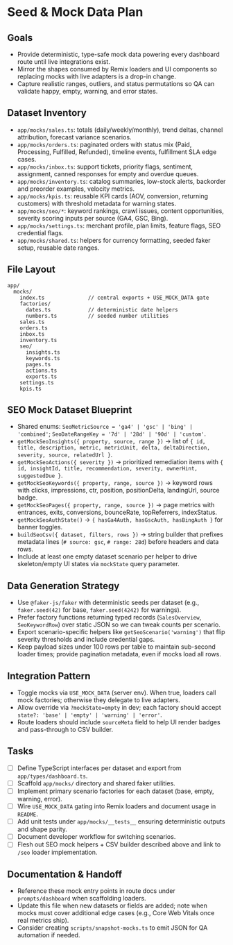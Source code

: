 # Seed & Mock Data Plan

## Goals
- Provide deterministic, type-safe mock data powering every dashboard route until live integrations exist.
- Mirror the shapes consumed by Remix loaders and UI components so replacing mocks with live adapters is a drop-in change.
- Capture realistic ranges, outliers, and status permutations so QA can validate happy, empty, warning, and error states.

## Dataset Inventory
- `app/mocks/sales.ts`: totals (daily/weekly/monthly), trend deltas, channel attribution, forecast variance scenarios.
- `app/mocks/orders.ts`: paginated orders with status mix (Paid, Processing, Fulfilled, Refunded), timeline events, fulfillment SLA edge cases.
- `app/mocks/inbox.ts`: support tickets, priority flags, sentiment, assignment, canned responses for empty and overdue queues.
- `app/mocks/inventory.ts`: catalog summaries, low-stock alerts, backorder and preorder examples, velocity metrics.
- `app/mocks/kpis.ts`: reusable KPI cards (AOV, conversion, returning customers) with threshold metadata for warning states.
- `app/mocks/seo/*`: keyword rankings, crawl issues, content opportunities, severity scoring inputs per source (GA4, GSC, Bing).
- `app/mocks/settings.ts`: merchant profile, plan limits, feature flags, SEO credential flags.
- `app/mocks/shared.ts`: helpers for currency formatting, seeded faker setup, reusable date ranges.

## File Layout
```
app/
  mocks/
    index.ts              // central exports + USE_MOCK_DATA gate
    factories/
      dates.ts            // deterministic date helpers
      numbers.ts          // seeded number utilities
    sales.ts
    orders.ts
    inbox.ts
    inventory.ts
    seo/
      insights.ts
      keywords.ts
      pages.ts
      actions.ts
      exports.ts
    settings.ts
    kpis.ts
```

## SEO Mock Dataset Blueprint
- Shared enums: `SeoMetricSource = 'ga4' | 'gsc' | 'bing' | 'combined'`; `SeoDateRangeKey = '7d' | '28d' | '90d' | 'custom'`.
- `getMockSeoInsights({ property, source, range })` → list of `{ id, title, description, metric, metricUnit, delta, deltaDirection, severity, source, relatedUrl }`.
- `getMockSeoActions({ severity })` → prioritized remediation items with `{ id, insightId, title, recommendation, severity, ownerHint, suggestedDue }`.
- `getMockSeoKeywords({ property, range, source })` → keyword rows with clicks, impressions, ctr, position, positionDelta, landingUrl, source badge.
- `getMockSeoPages({ property, range, source })` → page metrics with entrances, exits, conversions, bounceRate, topReferrers, indexStatus.
- `getMockSeoAuthState()` → `{ hasGa4Auth, hasGscAuth, hasBingAuth }` for banner toggles.
- `buildSeoCsv({ dataset, filters, rows })` → string builder that prefixes metadata lines (`# source: gsc`, `# range: 28d`) before headers and data rows.
- Include at least one empty dataset scenario per helper to drive skeleton/empty UI states via `mockState` query parameter.

## Data Generation Strategy
- Use `@faker-js/faker` with deterministic seeds per dataset (e.g., `faker.seed(42)` for base, `faker.seed(4242)` for warnings).
- Prefer factory functions returning typed records (`SalesOverview`, `SeoKeywordRow`) over static JSON so we can tweak counts per scenario.
- Export scenario-specific helpers like `getSeoScenario('warning')` that flip severity thresholds and include credential gaps.
- Keep payload sizes under 100 rows per table to maintain sub-second loader times; provide pagination metadata, even if mocks load all rows.

## Integration Pattern
- Toggle mocks via `USE_MOCK_DATA` (server env). When true, loaders call mock factories; otherwise they delegate to live adapters.
- Allow override via `?mockState=empty` in dev; each factory should accept `state?: 'base' | 'empty' | 'warning' | 'error'`.
- Route loaders should include `sourceMeta` field to help UI render badges and pass-through to CSV builder.

## Tasks
- [ ] Define TypeScript interfaces per dataset and export from `app/types/dashboard.ts`.
- [ ] Scaffold `app/mocks/` directory and shared faker utilities.
- [ ] Implement primary scenario factories for each dataset (base, empty, warning, error).
- [ ] Wire `USE_MOCK_DATA` gating into Remix loaders and document usage in `README`.
- [ ] Add unit tests under `app/mocks/__tests__` ensuring deterministic outputs and shape parity.
- [ ] Document developer workflow for switching scenarios.
- [ ] Flesh out SEO mock helpers + CSV builder described above and link to `/seo` loader implementation.

## Documentation & Handoff
- Reference these mock entry points in route docs under `prompts/dashboard` when scaffolding loaders.
- Update this file when new datasets or fields are added; note when mocks must cover additional edge cases (e.g., Core Web Vitals once real metrics ship).
- Consider creating `scripts/snapshot-mocks.ts` to emit JSON for QA automation if needed.
